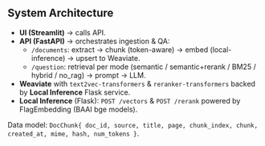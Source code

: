 ## System Architecture

- **UI (Streamlit)** → calls API.
- **API (FastAPI)** → orchestrates ingestion & QA:
  - `/documents`: extract → chunk (token-aware) → embed (local-inference) → upsert to Weaviate.
  - `/question`: retrieval per mode (semantic / semantic+rerank / BM25 / hybrid / no_rag) → prompt → LLM.
- **Weaviate** with `text2vec-transformers` & `reranker-transformers` backed by **Local Inference** Flask service.
- **Local Inference** (Flask): `POST /vectors` & `POST /rerank` powered by FlagEmbedding (BAAI bge models).

Data model: `DocChunk{ doc_id, source, title, page, chunk_index, chunk, created_at, mime, hash, num_tokens }`.


